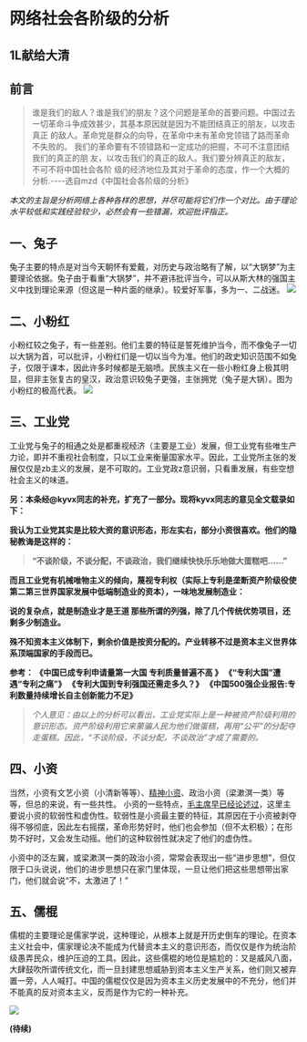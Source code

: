 # 网络社会各阶级的分析
## 1L献给大清
## 前言
> 谁是我们的敌人？谁是我们的朋友？这个问题是革命的首要问题。中国过去
一切革命斗争成效甚少，其基本原因就是因为不能团结真正的朋友，以攻击真正
的敌人。革命党是群众的向导，在革命中未有革命党领错了路而革命不失败的。
我们的革命要有不领错路和一定成功的把握，不可不注意团结我们的真正的朋
友，以攻击我们的真正的敌人。我们要分辨真正的敌友，不可不将中国社会各阶
级的经济地位及其对于革命的态度，作一个大概的分析.----选自mzd《中国社会各阶级的分析》

*本文的主旨是分析网络上各种各样的思想，并尽可能将它们作一个对比。由于理论水平较低和实践经验较少，必然会有一些错漏，欢迎批评指正。*
## 一、兔子
兔子主要的特点是对当今天朝怀有爱戴，对历史与政治略有了解，以“大锅梦”为主要理论依据。兔子由于看重“大锅梦”，并不避讳批评当今，可以从斯大林的强国主义中找到理论来源（但这是一种片面的继承）。较爱好军事，多为一、二战迷。
![ ](https://imgsa.baidu.com/forum/w%3D580/sign=0907b073c111728b302d8c2af8fdc3b3/2a5c1a08c93d70cfe3c095eff4dcd100bba12bf9.jpg)
## 二、小粉红
小粉红较之兔子，有一些差别。他们主要的特征是誓死维护当今，而不像兔子一切以大锅为首，可以批评，小粉红们是一切以当今为准。他们的政史知识范围不如兔子，仅限于课本，因此许多时候都是无脑喷。民族主义在一些小粉红身上极其明显，但非主张复古的皇汉，政治意识较兔子更强，主张拥党（兔子是大锅）。图为小粉红的极高代表。
![ ](https://imgsa.baidu.com/forum/w%3D580/sign=949641383badcbef01347e0e9cae2e0e/59b5ec2297dda144e900144eb8b7d0a20df486a0.jpg)
## 三、工业党
工业党与兔子的相通之处是都重视经济（主要是工业）发展，但工业党有些唯生产力论，即并不重视社会制度，只以工业来衡量国家水平。因此，工业党所主张的发展仅仅是zb主义的发展，是不可取的。工业党政z意识弱，只看重发展，有些空想社会主义的味道。

**另：本条经@kyvx同志的补充，扩充了一部分。现将kyvx同志的意见全文载录如下：**

**我认为工业党其实是比较大资的意识形态，形左实右，部分小资很喜欢。他们的隐秘教诲是这样的：**

> **“不谈阶级，不谈分配，不谈政治，我们继续快快乐乐地做大蛋糕吧……”**

**而且工业党有机械唯物主义的倾向，蔑视专利权（实际上专利是垄断资产阶级役使第二第三世界国家发展中低端制造业的资本），一味地发展制造业：**

**说的复杂点，就是制造业才是王道 那些所谓的列强，除了几个传统优势项目，还剩多少制造业。**

**殊不知资本主义体制下，剩余价值是按资分配的。产业转移不过是资本主义世界体系顶端国家的手段而已。**

**参考：
  《中国已成专利申请量第一大国 专利质量普遍不高 》
  《“专利大国”遭遇“专利之痛”》
  《专利大国到专利强国还需走多久？》
  《中国500强企业报告:专利数量持续增长自主创新能力不足》**


> *个人意见：由以上的分析可以看出，工业党实际上是一种被资产阶级利用的意识形态。资产阶级利用它来蒙骗人民为他们做蛋糕，再用“公平”的分配夺走蛋糕。因此，“不谈阶级，不谈分配，不谈政治”才成了需要的。*
## 四、小资

当然，小资有文艺小资（小清新等等）、[精神小资](https://tieba.baidu.com/p/5195642163)、政治小资（梁漱溟一类）等等，但总的来说，有一些共性。
小资的一些特点，[毛主席早已经论述过](https://tieba.baidu.com/p/5261355442)，这里主要说小资的软弱性和虚伪性。软弱性是小资最主要的特征，其原因在于小资被剥夺得不够彻底，因此左右摇摆，革命形势好时，他们也会参加（但不太积极）；在形势不好时，又会发生动摇。他们的这种软弱性就决定了他们的虚伪性。

小资中的泛左翼，或梁漱溟一类的政治小资，常常会表现出一些“进步思想”，但仅限于口头说说，他们的进步思想只在家门里体现，一旦让他们把这些思想带出家门，他们就会说“不，太激进了！”
## 五、儒棍

儒棍的主要理论是儒家学说，这种理论，从根本上就是开历史倒车的理论。在资本主义社会中，儒家理论决不能成为代替资本主义的意识形态，而仅仅是作为统治阶级愚弄民众，维护压迫的工具。因此，这些儒棍的地位是尴尬的：又是威风八面，大肆鼓吹所谓传统文化，而一旦封建思想威胁到资本主义生产关系，他们则又被弃置一旁，人人喊打。中国的儒棍仅仅是因为资本主义历史发展中的不充分，他们并不能真的反对资本主义，反而是作为它的一种补充。

![](805bcb013af33a8741c6ef65cc5c10385243b58e.jpg)

**(待续)**
